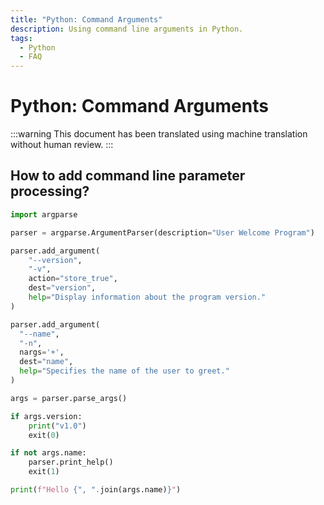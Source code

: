 ```yaml
---
title: "Python: Command Arguments"
description: Using command line arguments in Python.
tags:
  - Python
  - FAQ
---
```


# Python: Command Arguments

:::warning
This document has been translated using machine translation without human review.
:::

## How to add command line parameter processing?

```python
import argparse

parser = argparse.ArgumentParser(description="User Welcome Program")

parser.add_argument(
    "--version",
    "-v",
    action="store_true",
    dest="version",
    help="Display information about the program version."
)

parser.add_argument(
  "--name",
  "-n",
  nargs='+', 
  dest="name",
  help="Specifies the name of the user to greet."
)

args = parser.parse_args()

if args.version:
    print("v1.0")
    exit(0)

if not args.name:
    parser.print_help()
    exit(1)

print(f"Hello {", ".join(args.name)}")
```
